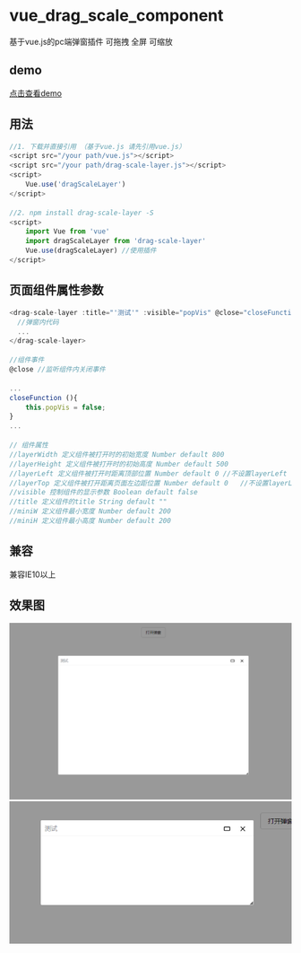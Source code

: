 # vue_drag_scale_component
基于vue.js的pc端弹窗插件 可拖拽 全屏 可缩放

## demo

[点击查看demo](https://yl1033669613.github.io/vue_drag_scale_component/demo/demo.html)

## 用法
```javascript
//1. 下载并直接引用 （基于vue.js 请先引用vue.js）
<script src="/your path/vue.js"></script>
<script src="/your path/drag-scale-layer.js"></script>
<script>
	Vue.use('dragScaleLayer')
</script>

//2. npm install drag-scale-layer -S 
<script>
	import Vue from 'vue'
	import dragScaleLayer from 'drag-scale-layer'
	Vue.use(dragScaleLayer) //使用插件
</script>
```
## 页面组件属性参数
```javascript
<drag-scale-layer :title="'测试'" :visible="popVis" @close="closeFunction">
  //弹窗内代码
  ...
</drag-scale-layer>

//组件事件
@close //监听组件内关闭事件

...
closeFunction (){
	this.popVis = false;
}
...

// 组件属性
//layerWidth 定义组件被打开时的初始宽度 Number default 800
//layerHeight 定义组件被打开时的初始高度 Number default 500
//layerLeft 定义组件被打开时距离顶部位置 Number default 0 //不设置layerLeft layerTop 默认居中
//layerTop 定义组件被打开距离页面左边距位置 Number default 0   //不设置layerLeft layerTop 默认居中
//visible 控制组件的显示参数 Boolean default false
//title 定义组件的title String default ""
//miniW 定义组件最小宽度 Number default 200
//miniH 定义组件最小高度 Number default 200
```
## 兼容
兼容IE10以上

## 效果图
![效果图](https://github.com/yl1033669613/vue_drag_scale_component/blob/master/eft_pic1.jpg)  
![效果图（缩放）](https://github.com/yl1033669613/vue_drag_scale_component/blob/master/eft_pic2.jpg)  

